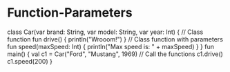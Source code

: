 # Function-Parameters
class Car(var brand: String, var model: String, var year: Int) {   // Class function   fun drive() {     println("Wrooom!")   }    // Class function with parameters   fun speed(maxSpeed: Int) {     println("Max speed is: " + maxSpeed)   } }  fun main() {   val c1 = Car("Ford", "Mustang", 1969)    // Call the functions   c1.drive()   c1.speed(200) }
